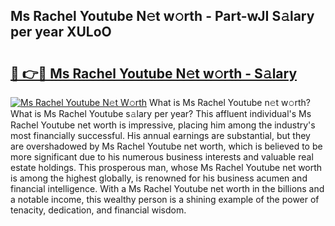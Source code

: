 ## Ms Rachel Youtube N𝚎t w𝚘rth - Part-wJI S𝚊lary per year XULoO

# <h2><a href="http://gc3p35j.nevu.top/?p=Ms+Rachel+Youtube">🔗 👉🔴 Ms Rachel Youtube N𝚎t w𝚘rth - S𝚊lary</a></h2>

[![Ms Rachel Youtube N𝚎t W𝚘rth](https://i.imgur.com/Oavwk0R.jpeg)](http://gc3p35j.nevu.top/?p=Ms+Rachel+Youtube)
What is Ms Rachel Youtube n𝚎t w𝚘rth? What is Ms Rachel Youtube s𝚊lary per year?
This affluent individual's Ms Rachel Youtube net worth is impressive, placing him among the industry's most financially successful. His annual earnings are substantial, but they are overshadowed by Ms Rachel Youtube net worth, which is believed to be more significant due to his numerous business interests and valuable real estate holdings. This prosperous man, whose Ms Rachel Youtube net worth is among the highest globally, is renowned for his business acumen and financial intelligence. With a Ms Rachel Youtube net worth in the billions and a notable income, this wealthy person is a shining example of the power of tenacity, dedication, and financial wisdom.
